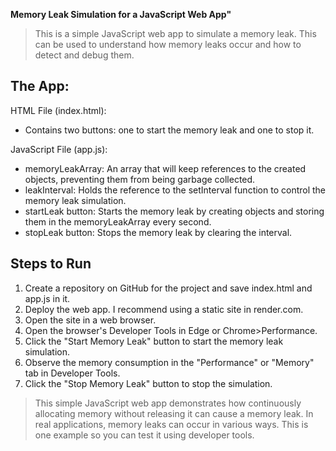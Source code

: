 **Memory Leak Simulation for a JavaScript Web App"**

>This is a simple JavaScript web app to simulate a memory leak. This can be used to understand how memory leaks occur and how to detect and debug them. 

## The App: 
HTML File (index.html):

- Contains two buttons: one to start the memory leak and one to stop it.

JavaScript File (app.js):

- memoryLeakArray: An array that will keep references to the created objects, preventing them from being garbage collected.
- leakInterval: Holds the reference to the setInterval function to control the memory leak simulation.
- startLeak button: Starts the memory leak by creating objects and storing them in the memoryLeakArray every second.
- stopLeak button: Stops the memory leak by clearing the interval.

## Steps to Run
1. Create a repository on GitHub for the project and save index.html and app.js in it.
2. Deploy the web app. I recommend using a static site in render.com.
3. Open the site in a web browser.
4. Open the browser's Developer Tools in Edge or Chrome>Performance.
5. Click the "Start Memory Leak" button to start the memory leak simulation.
6. Observe the memory consumption in the "Performance" or "Memory" tab in Developer Tools.
7. Click the "Stop Memory Leak" button to stop the simulation.

>This simple JavaScript web app demonstrates how continuously allocating memory without releasing it can cause a memory leak. In real applications, memory leaks can occur in various ways. This is one example so you can test it using developer tools.
